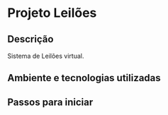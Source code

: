 # Projeto Leilões

## Descrição

Sistema de Leilões virtual.

## Ambiente e tecnologias utilizadas

## Passos para iniciar


